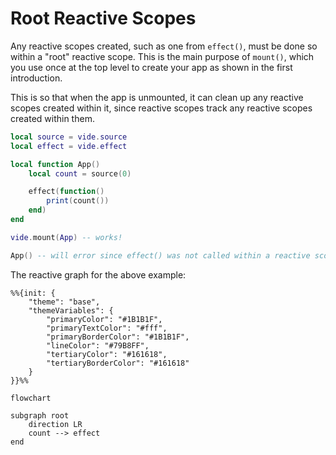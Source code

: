 # Root Reactive Scopes

Any reactive scopes created, such as one from `effect()`, must be done so within
a "root" reactive scope. This is the main purpose of `mount()`, which you use
once at the top level to create your app as shown in the first introduction.

This is so that when the app is unmounted, it can clean up any reactive scopes
created within it, since reactive scopes track any reactive scopes created
within them.

```lua
local source = vide.source
local effect = vide.effect

local function App()
    local count = source(0)

    effect(function()
        print(count())
    end)
end

vide.mount(App) -- works!

App() -- will error since effect() was not called within a reactive scope
```

The reactive graph for the above example:

```mermaid
%%{init: {
    "theme": "base",
    "themeVariables": {
        "primaryColor": "#1B1B1F",
        "primaryTextColor": "#fff",
        "primaryBorderColor": "#1B1B1F",
        "lineColor": "#79B8FF",
        "tertiaryColor": "#161618",
        "tertiaryBorderColor": "#161618"
    }
}}%%

flowchart

subgraph root
    direction LR
    count --> effect
end
```
